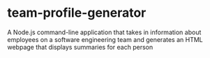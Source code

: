 # team-profile-generator
A Node.js command-line application that takes in information about employees on a software engineering team and generates an HTML webpage that displays summaries for each person

